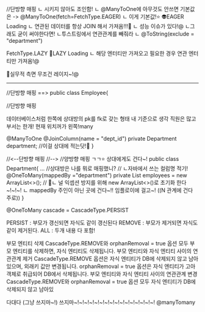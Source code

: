 
//단방향 매핑
  ㄴ 시키지 않아도 조인함!
  ㄴ @ManyToOne에 아무것도 안쓰면
기본값은 -> 
@ManyToOne(fetch=FetchType.EAGER)
ㄴ 이게 기본값!⭐️
👽EAGER Loading
ㄴ 연관된 데이터를 항상 
    JOIN 해서 가져옴!!!🌟
ㄴ 성능 이슈가 있다!@
ㄴ그래도 굳이 써야한다면!
ㄴ투스트링에서 연관관계를 빼줘라
ㄴ @ToString(exclude = "department")

FetchType.LAZY
🧤LAZY Loading
ㄴ 해당 엔터티만 가져오고
필요한 경우 연관 엔터티만 가져옴!@

🌟실무적 측면 무조건 레이지~!@

---
//단방향 매핑 ==>
public class Employee{

//단방향 매핑

데이터베이스처럼 한쪽에 상대방의
pk를 fk로 갖는 형태
내 기준으로 생각
직원은 많고 부서는 한개!
현재 위치꺼가 왼쪽!many

@ManyToOne
@JoinColumn(name = "dept_id")
private Department department; //이걸 상대에 적는닷!🌟
}

//<--단방향 매핑
//-->
//양방향 매핑 ㄱㄱ⭐️
상대에게도 건다~!
public class Department{
...
//상대방은 나를 뭐로 매핑했니?
// ㄴ자바에서 쓰는 컬럼명 적기!
@OneToMany(mappedBy ="department")
private List<Employee> employees = new ArrayList<>();
// 🌟ㄴ 널 익셉션 방지를 위해 new ArrayList<>()로 초기화 한다~!~!~!
ㄴ mappedBy 주인이 아닌 곳에 건다~!! 임플로이에 걸고~! ((N 관계에 건다 주로))
}

@OneToMany
cascade = CascadeType.PERSIST

PERSIST : 부모가 갱신되면 자식도 같이 갱신된다
REMOVE : 부모가 제거되면 자식도 같이 제거된다.
ALL : 두개 내용 다 포함!




부모 엔티티 삭제
CascadeType.REMOVE와 orphanRemoval = true 옵션 모두
부모 엔티티를 삭제하면, 자식 엔티티도 삭제됩니다.
부모 엔티티와 자식 엔티티 사이의 연관관계 제거
CascadeType.REMOVE 옵션은 자식 엔티티가 DB에 삭제되지 않고 남아있으며, 외래키 값만 변경됩니다.
orphanRemoval = true 옵션은 자식 엔티티가 고아 객체로 취급되어 DB에서 삭제됩니다.
부모 엔티티와 자식 엔티티 사이의 연관관계 변경
CascadeType.REMOVE와 orphanRemoval = true 옵션 모두
자식 엔티티가 DB에 삭제되지 않고 남아있


다대다 (그냥 쓰지마~!)
쓰지마~!~!~!~!~!~!~!~!~!~!~!~!~!~!~!~!
@manyTomany 
